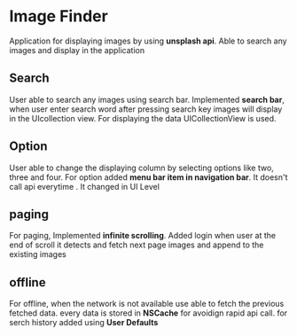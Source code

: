 # Image Finder
Application for displaying images by using **unsplash api**. Able to search any images and display in the application

## Search
User able to search any images using search bar. Implemented **search bar**, when user enter search word after pressing search key images will display in the UIcollection view. For displaying the data UICollectionView is used.

## Option
User able to change the displaying column by selecting options like two, three and four. For option added **menu bar item in navigation bar**. It doesn't call api everytime . It changed in UI Level

## paging
For paging, Implemented **infinite scrolling**. Added login when user at the end of scroll it detects and fetch next page images and append to the existing images

## offline
For offline, when the network is not available use able to fetch the previous fetched data. every data is stored in **NSCache** for avoidign rapid api call. for serch history added using **User Defaults**
